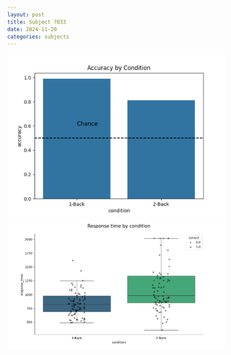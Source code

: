 ```yaml
---
layout: post
title: Subject 7033
date: 2024-11-20
categories: subjects
---
```


![](data/7033/run-5/7033_ATS_acc.png)
![](data/7033/run-5/7033_ATS_rt.png)
